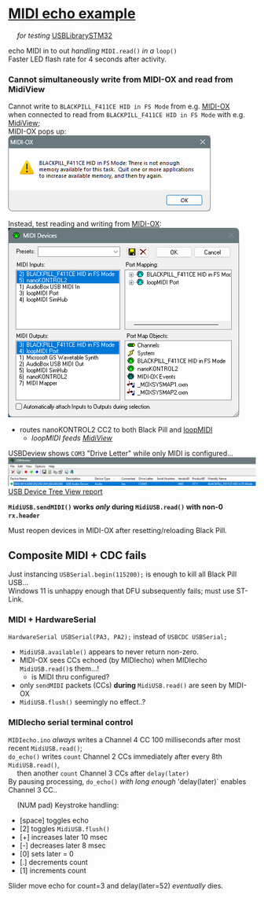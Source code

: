 # [MIDI echo example](MIDIecho.ino)
 &emsp; *for testing* [USBLibrarySTM32](https://blekenbleu.github.io/static/USBLibrarySTM32/)

echo MIDI in to out
*handling* `MIDI.read()` *in a* `loop()`  
Faster LED flash rate for 4 seconds after activity.  

### Cannot simultaneously write from MIDI-OX and read from MidiView
Cannot write to `BLACKPILL_F411CE HID in FS Mode` from e.g. [MIDI-OX](http://www.midiox.com/)  
when connected to read from `BLACKPILL_F411CE HID in FS Mode` with e.g. [MidiView](https://hautetechnique.com/midi/midiview/);  
MIDI-OX pops up:  
![](BlackPillMIDImemory.png)  

Instead, test reading and writing from [MIDI-OX](http://www.midiox.com/):  
![](MIDI-OXdevices.png)  
- routes nanoKONTROL2 CC2 to both Black Pill and [loopMIDI](https://www.tobias-erichsen.de/software/loopmidi.html)  
  - *loopMIDI feeds [MidiView](https://hautetechnique.com/midi/midiview/)*

USBDeview shows `COM3` "Drive Letter" while only MIDI is configured...
![](USBDeview.png)  
[USB Device Tree View report](UDBdevTreeView.txt) 

**`MidiUSB.sendMIDI()` works *only* during `MidiUSB.read()` with non-0 `rx.header`**

Must reopen devices in MIDI-OX after resetting/reloading Black Pill.

## Composite MIDI + CDC fails
Just instancing `USBSerial.begin(115200);` is enough to kill all Black Pill USB...  
Windows 11 is unhappy enough that DFU subsequently fails;  must use ST-Link.

### MIDI + HardwareSerial
`HardwareSerial USBSerial(PA3, PA2);` instead of `USBCDC USBSerial;`
- `MidiUSB.available()` appears to never return non-zero.
- MIDI-OX sees CCs echoed (by MIDIecho) when MIDIecho `MidiUSB.read()`s them...!
   - is MIDI thru configured?
- only `sendMIDI` packets (CCs) <b>during</b> `MidiUSB.read()` are seen by MIDI-OX
- `MidiUSB.flush()` seemingly no effect..?

### MIDIecho serial terminal control
`MIDIecho.ino` *always* writes a Channel 4 CC 100 milliseconds after most recent `MidiUSB.read()`;  
`do_echo()` writes `count` Channel 2 CCs immediately after every 8th `MidiUSB.read()`,  
 &emsp; then another `count` Channel 3 CCs after `delay(later)`  
By pausing processing, `do_echo()` *with long enough* 'delay(later)` enables Channel 3 CC..   

 &emsp; (NUM pad) Keystroke handling:
- [space] toggles echo
- [2] toggles `MidiUSB.flush()`  
- [+] increases later 10 msec
- [-] decreases later 8 msec
- [0] sets later = 0
- [.] decrements count
- [1] increments count

Slider move echo for count=3 and delay(later=52) *eventually* dies.
